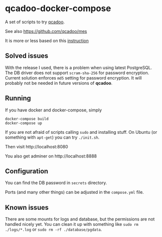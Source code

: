 # qcadoo-docker-compose
A set of scripts to try [qcadoo](https://www.qcadoo.com/open-sourceq/).

See also https://github.com/qcadoo/mes

It is more or less based on this [instruction](https://qcadoo.atlassian.net/wiki/spaces/QCDMESDOC/pages/535232545/Installation+Guide+for+Ubuntu+-+English)

## Solved issues

With the release I used, there is a problem when using latest PostgreSQL.
The DB driver does not support `scram-sha-256` for password encryption.
Current solution enforces `md5` setting for password encryption.
It will probably not be needed in future versions of **qcadoo**.

## Running
If you have docker and docker-compose, simply

```
docker-compose build
docker-compose up
```

If you are not afraid of scripts calling `sudo` and installing stuff.
On Ubuntu (or something with `apt-get`) you can try `./init.sh`.

Then visit http://localhost:8080

You also get adminer on http://localhost:8888

## Configuration

You can find the DB password in `secrets` directory.

Ports (and many other things) can be adjusted in the `compose.yml` file.

## Known issues

There are some mounts for logs and database,
but the permissions are not handled nicely yet.
You can clean it up with something like `sudo rm ./logs/*.log` or `sudo rm -rf ./database/pgdata`.
